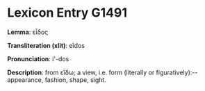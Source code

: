 # Lexicon Entry G1491

**Lemma**: εἶδος

**Transliteration (xlit)**: eîdos

**Pronunciation**: i'-dos

**Description**:
from εἴδω; a view, i.e. form (literally or figuratively):--appearance, fashion, shape, sight.
